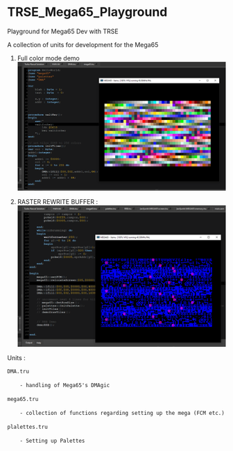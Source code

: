 # TRSE_Mega65_Playground
Playground for Mega65 Dev with TRSE


A collection of units for development for the Mega65
1. Full color mode demo 
	![FCM IMAGE](fcm.png?raw=true "FCM")

2. RASTER REWRITE BUFFER :
	![RRB IMAGE](rrb.png?raw=true "RRB")


Units :

	DMA.tru
	
		- handling of Mega65's DMAgic
		
	mega65.tru 
	
		- collection of functions regarding setting up the mega (FCM etc.)
		
	plalettes.tru
	
		- Setting up Palettes
		
